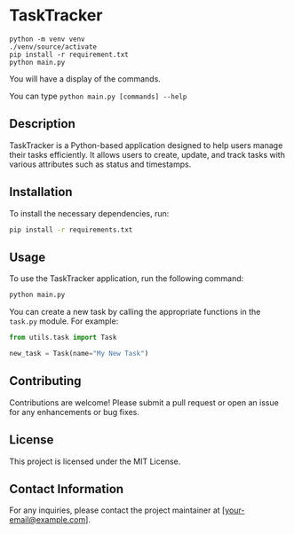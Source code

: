 # TaskTracker

```
python -m venv venv 
./venv/source/activate
pip install -r requirement.txt
python main.py
```

You will have a display of the commands.

You can type `python main.py [commands] --help`

## Description
TaskTracker is a Python-based application designed to help users manage their tasks efficiently. It allows users to create, update, and track tasks with various attributes such as status and timestamps.

## Installation
To install the necessary dependencies, run:
```bash
pip install -r requirements.txt
```

## Usage
To use the TaskTracker application, run the following command:
```bash
python main.py
```

You can create a new task by calling the appropriate functions in the `task.py` module. For example:
```python
from utils.task import Task

new_task = Task(name="My New Task")
```

## Contributing
Contributions are welcome! Please submit a pull request or open an issue for any enhancements or bug fixes.

## License
This project is licensed under the MIT License.

## Contact Information
For any inquiries, please contact the project maintainer at [your-email@example.com].
